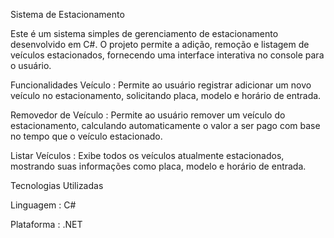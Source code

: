 Sistema de Estacionamento

Este é um sistema simples de gerenciamento de estacionamento desenvolvido em C#. O projeto permite a adição, remoção e listagem de veículos estacionados, fornecendo uma interface interativa no console para o usuário.

Funcionalidades
Veículo : Permite ao usuário registrar adicionar um novo veículo no estacionamento, solicitando placa, modelo e horário de entrada.

Removedor de Veículo : Permite ao usuário remover um veículo do estacionamento, calculando automaticamente o valor a ser pago com base no tempo que o veículo estacionado.

Listar Veículos : Exibe todos os veículos atualmente estacionados, mostrando suas informações como placa, modelo e horário de entrada.


Tecnologias Utilizadas

Linguagem : C#

Plataforma : .NET


